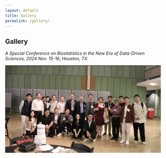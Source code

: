 ```yaml
---
layout: default
title: Gallery
permalink: /gallery/
---
```


## Gallery 

*A Special Conference on Biostatistics in the New Era of Data-Driven Sciences, 2024 Nov. 15-16; Houston, TX.*

![Gallery 1](/assets/images/gallery1.png) 

